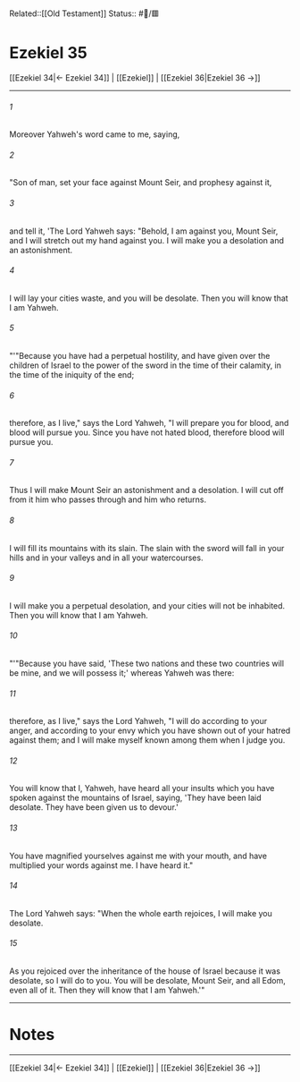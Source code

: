 Related::[[Old Testament]]
Status:: #📖/🟥
# Ezekiel 35

[[Ezekiel 34|← Ezekiel 34]] | [[Ezekiel]] | [[Ezekiel 36|Ezekiel 36 →]]
***



###### 1 
Moreover Yahweh's word came to me, saying, 

###### 2 
"Son of man, set your face against Mount Seir, and prophesy against it, 

###### 3 
and tell it, 'The Lord Yahweh says: "Behold, I am against you, Mount Seir, and I will stretch out my hand against you. I will make you a desolation and an astonishment. 

###### 4 
I will lay your cities waste, and you will be desolate. Then you will know that I am Yahweh. 

###### 5 
"'"Because you have had a perpetual hostility, and have given over the children of Israel to the power of the sword in the time of their calamity, in the time of the iniquity of the end; 

###### 6 
therefore, as I live," says the Lord Yahweh, "I will prepare you for blood, and blood will pursue you. Since you have not hated blood, therefore blood will pursue you. 

###### 7 
Thus I will make Mount Seir an astonishment and a desolation. I will cut off from it him who passes through and him who returns. 

###### 8 
I will fill its mountains with its slain. The slain with the sword will fall in your hills and in your valleys and in all your watercourses. 

###### 9 
I will make you a perpetual desolation, and your cities will not be inhabited. Then you will know that I am Yahweh. 

###### 10 
"'"Because you have said, 'These two nations and these two countries will be mine, and we will possess it;' whereas Yahweh was there: 

###### 11 
therefore, as I live," says the Lord Yahweh, "I will do according to your anger, and according to your envy which you have shown out of your hatred against them; and I will make myself known among them when I judge you. 

###### 12 
You will know that I, Yahweh, have heard all your insults which you have spoken against the mountains of Israel, saying, 'They have been laid desolate. They have been given us to devour.' 

###### 13 
You have magnified yourselves against me with your mouth, and have multiplied your words against me. I have heard it." 

###### 14 
The Lord Yahweh says: "When the whole earth rejoices, I will make you desolate. 

###### 15 
As you rejoiced over the inheritance of the house of Israel because it was desolate, so I will do to you. You will be desolate, Mount Seir, and all Edom, even all of it. Then they will know that I am Yahweh.'"

---
# Notes


***
[[Ezekiel 34|← Ezekiel 34]] | [[Ezekiel]] | [[Ezekiel 36|Ezekiel 36 →]]
